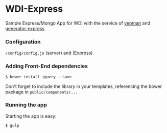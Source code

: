 # WDI-Express

Sample Express/Mongo App for WDI with the service of [yeoman](https://github.com/yeoman/yo) and [generator-express](https://github.com/petecoop/generator-express)

### Configuration

`/config/config.js` (server) and (Express)

### Adding Front-End dependencies

```
$ bower install jquery --save
```

Don't forget to include the library in your templates, referencing the bower package in `public/components/...`

### Running the app

Starting the app is easy:

```
$ gulp
```
